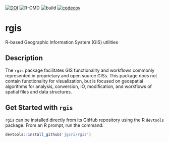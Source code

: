 
[![DOI](https://zenodo.org/badge/140853064.svg)](https://zenodo.org/badge/latestdoi/140853064) ![R-CMD](https://github.com/JGCRI/rgis/workflows/R-CMD/badge.svg) ![build](https://github.com/JGCRI/rgis/workflows/build/badge.svg) [![codecov](https://codecov.io/gh/JGCRI/rgis/branch/master/gdal-processing/badge.svg)](https://codecov.io/gh/JGCRI/rgis)

# rgis
R-based Geographic Information System (GIS) utilities

## Description
The `rgis` package facilitates GIS functionality and workflows commonly represented in proprietary and open source GISs. This package does not contain functionality for visualization, but is focused on geospatial algorithms for analysis, conversion, IO, modification, and workflows of spatial files and data structures.

## Get Started with `rgis`
`rgis` can be installed directly from its GitHub repository using the R `devtools` package. From an R prompt, run the command:

```r
devtools::install_github('jgcri/rgis')
```
